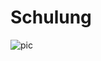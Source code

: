 # Schulung
![pic](https://img.shields.io/badge/Sortertests-passed-green?link=https%3A%2F%2Fgithub.com%2FMcapozzolo%2FSchulung%2Factions%2Fruns%2F6574449417)


